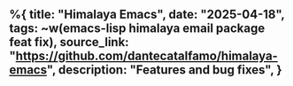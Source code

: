 %{
    title: "Himalaya Emacs",
    date: "2025-04-18",
    tags: ~w(emacs-lisp himalaya email package feat fix),
    source_link: "https://github.com/dantecatalfamo/himalaya-emacs",
    description: "Features and bug fixes",
}
---
